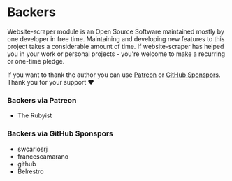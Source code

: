 # Backers

Website-scraper module is an Open Source Software maintained mostly by one developer in free time. 
Maintaining and developing new features to this project takes a considerable amount of time. 
If website-scraper has helped you in your work or personal projects - you're welcome to make a recurring or one-time pledge. 

If you want to thank the author you can use [Patreon](https://www.patreon.com/s0ph1e) or [GitHub Sponspors](https://github.com/sponsors/s0ph1e/).
Thank you for your support ❤️

### Backers via Patreon
* The Rubyist

### Backers via GitHub Sponspors
* swcarlosrj 
* francescamarano
* github
* Belrestro

